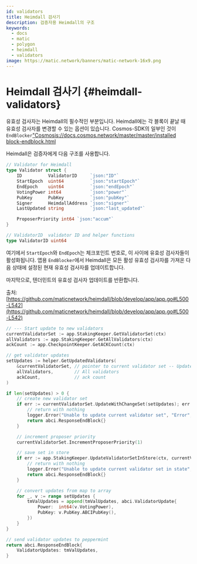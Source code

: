 ```yaml
---
id: validators
title: Heimdall 검사기
description: 검증자용 Heimdall의 구조
keywords:
  - docs
  - matic
  - polygon
  - heimdall
  - validators
image: https://matic.network/banners/matic-network-16x9.png
---
```


# Heimdall 검사기 {#heimdall-validators}

유효성 검사자는 Heimdall의 필수적인 부분입니다. Heimdall에는 각 블록이 끝날 때 유효성 검사자를 변경할 수 있는 옵션이 있습니다. Cosmos-SDK의 일부인 것이 `EndBlocker`["Cosmosis://docs.cosmos.network/master/master/installed block-endblock.html](https://docs.cosmos.network/master/building-modules/beginblock-endblock.html)

Heimdall은 검증자에게 다음 구조를 사용합니다.

```go
// Validator for Heimdall
type Validator struct {
	ID          ValidatorID     `json:"ID"`
	StartEpoch  uint64          `json:"startEpoch"`
	EndEpoch    uint64          `json:"endEpoch"`
	VotingPower int64           `json:"power"`
	PubKey      PubKey          `json:"pubKey"`
	Signer      HeimdallAddress `json:"signer"`
	LastUpdated string          `json:"last_updated"`

	ProposerPriority int64 `json:"accum"`
}

// ValidatorID  validator ID and helper functions
type ValidatorID uint64
```

여기에서 `StartEpoch`와 `EndEpoch`는 체크포인트 번호로, 이 사이에 유효성 검사자들이 활성화됩니다.  앱용 `EndBlocker`에서 Heimdall은 모든 활성 유효성 검사자를 가져온 다음 상태에 설정된 현재 유효성 검사자를 업데이트합니다.

마지막으로, 텐더민트의 유효성 검사자 업데이트를 반환합니다.

출처: [https://github.com/maticnetwork/heimdall/blob/develop/app/app.go#L500-L542](https://github.com/maticnetwork/heimdall/blob/develop/app/app.go#L500-L542)

```go
// --- Start update to new validators
currentValidatorSet := app.StakingKeeper.GetValidatorSet(ctx)
allValidators := app.StakingKeeper.GetAllValidators(ctx)
ackCount := app.CheckpointKeeper.GetACKCount(ctx)

// get validator updates
setUpdates := helper.GetUpdatedValidators(
	&currentValidatorSet, // pointer to current validator set -- UpdateValidators will modify it
	allValidators,        // All validators
	ackCount,             // ack count
)

if len(setUpdates) > 0 {
	// create new validator set
	if err := currentValidatorSet.UpdateWithChangeSet(setUpdates); err != nil {
		// return with nothing
		logger.Error("Unable to update current validator set", "Error", err)
		return abci.ResponseEndBlock{}
	}

	// increment proposer priority
	currentValidatorSet.IncrementProposerPriority(1)

	// save set in store
	if err := app.StakingKeeper.UpdateValidatorSetInStore(ctx, currentValidatorSet); err != nil {
		// return with nothing
		logger.Error("Unable to update current validator set in state", "Error", err)
		return abci.ResponseEndBlock{}
	}

	// convert updates from map to array
	for _, v := range setUpdates {
		tmValUpdates = append(tmValUpdates, abci.ValidatorUpdate{
			Power:  int64(v.VotingPower),
			PubKey: v.PubKey.ABCIPubKey(),
		})
	}
}

// send validator updates to peppermint
return abci.ResponseEndBlock{
	ValidatorUpdates: tmValUpdates,
}
```

